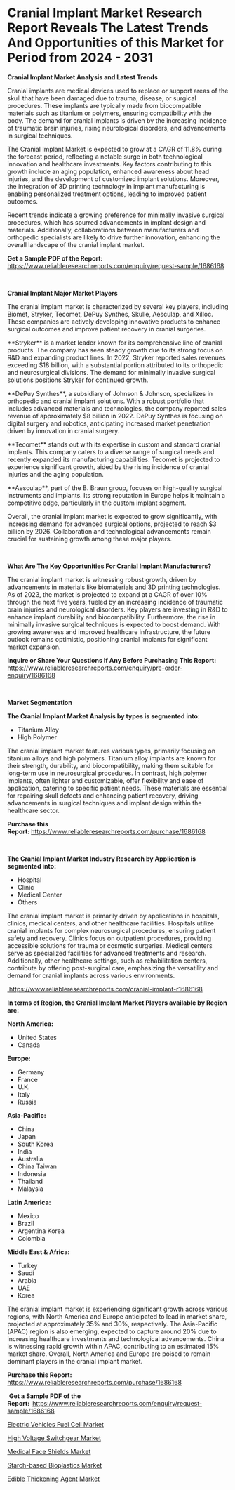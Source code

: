 <p><h1>Cranial Implant Market Research Report Reveals The Latest Trends And Opportunities of this Market for Period from 2024 - 2031</h1></p><p><strong>Cranial Implant Market Analysis and Latest Trends</strong></p>
<p><p>Cranial implants are medical devices used to replace or support areas of the skull that have been damaged due to trauma, disease, or surgical procedures. These implants are typically made from biocompatible materials such as titanium or polymers, ensuring compatibility with the body. The demand for cranial implants is driven by the increasing incidence of traumatic brain injuries, rising neurological disorders, and advancements in surgical techniques. </p><p>The Cranial Implant Market is expected to grow at a CAGR of 11.8% during the forecast period, reflecting a notable surge in both technological innovation and healthcare investments. Key factors contributing to this growth include an aging population, enhanced awareness about head injuries, and the development of customized implant solutions. Moreover, the integration of 3D printing technology in implant manufacturing is enabling personalized treatment options, leading to improved patient outcomes. </p><p>Recent trends indicate a growing preference for minimally invasive surgical procedures, which has spurred advancements in implant design and materials. Additionally, collaborations between manufacturers and orthopedic specialists are likely to drive further innovation, enhancing the overall landscape of the cranial implant market.</p></p>
<p><strong>Get a Sample PDF of the Report:&nbsp;</strong> <a href="https://www.reliableresearchreports.com/enquiry/request-sample/1686168?utm_campaign=112&utm_medium=2&utm_source=Github&utm_content=ia&utm_term=18112024&utm_id=cranial-implant">https://www.reliableresearchreports.com/enquiry/request-sample/1686168</a></p>
<p>&nbsp;</p>
<p><strong>Cranial Implant Major Market Players</strong></p>
<p><p>The cranial implant market is characterized by several key players, including Biomet, Stryker, Tecomet, DePuy Synthes, Skulle, Aesculap, and Xilloc. These companies are actively developing innovative products to enhance surgical outcomes and improve patient recovery in cranial surgeries.</p><p>**Stryker** is a market leader known for its comprehensive line of cranial products. The company has seen steady growth due to its strong focus on R&D and expanding product lines. In 2022, Stryker reported sales revenues exceeding $18 billion, with a substantial portion attributed to its orthopedic and neurosurgical divisions. The demand for minimally invasive surgical solutions positions Stryker for continued growth.</p><p>**DePuy Synthes**, a subsidiary of Johnson & Johnson, specializes in orthopedic and cranial implant solutions. With a robust portfolio that includes advanced materials and technologies, the company reported sales revenue of approximately $8 billion in 2022. DePuy Synthes is focusing on digital surgery and robotics, anticipating increased market penetration driven by innovation in cranial surgery.</p><p>**Tecomet** stands out with its expertise in custom and standard cranial implants. This company caters to a diverse range of surgical needs and recently expanded its manufacturing capabilities. Tecomet is projected to experience significant growth, aided by the rising incidence of cranial injuries and the aging population.</p><p>**Aesculap**, part of the B. Braun group, focuses on high-quality surgical instruments and implants. Its strong reputation in Europe helps it maintain a competitive edge, particularly in the custom implant segment. </p><p>Overall, the cranial implant market is expected to grow significantly, with increasing demand for advanced surgical options, projected to reach $3 billion by 2026. Collaboration and technological advancements remain crucial for sustaining growth among these major players.</p></p>
<p>&nbsp;</p>
<p><strong>What Are The Key Opportunities For Cranial Implant Manufacturers?</strong></p>
<p><p>The cranial implant market is witnessing robust growth, driven by advancements in materials like biomaterials and 3D printing technologies. As of 2023, the market is projected to expand at a CAGR of over 10% through the next five years, fueled by an increasing incidence of traumatic brain injuries and neurological disorders. Key players are investing in R&D to enhance implant durability and biocompatibility. Furthermore, the rise in minimally invasive surgical techniques is expected to boost demand. With growing awareness and improved healthcare infrastructure, the future outlook remains optimistic, positioning cranial implants for significant market expansion.</p></p>
<p><strong>Inquire or Share Your Questions If Any Before Purchasing This Report:</strong> <a href="https://www.reliableresearchreports.com/enquiry/pre-order-enquiry/1686168?utm_campaign=112&utm_medium=2&utm_source=Github&utm_content=ia&utm_term=18112024&utm_id=cranial-implant">https://www.reliableresearchreports.com/enquiry/pre-order-enquiry/1686168</a></p>
<p>&nbsp;</p>
<p><strong>Market Segmentation</strong></p>
<p><strong>The Cranial Implant Market Analysis by types is segmented into:</strong></p>
<p><ul><li>Titanium Alloy</li><li>High Polymer</li></ul></p>
<p><p>The cranial implant market features various types, primarily focusing on titanium alloys and high polymers. Titanium alloy implants are known for their strength, durability, and biocompatibility, making them suitable for long-term use in neurosurgical procedures. In contrast, high polymer implants, often lighter and customizable, offer flexibility and ease of application, catering to specific patient needs. These materials are essential for repairing skull defects and enhancing patient recovery, driving advancements in surgical techniques and implant design within the healthcare sector.</p></p>
<p><strong>Purchase this Report:&nbsp;</strong><a href="https://www.reliableresearchreports.com/purchase/1686168?utm_campaign=112&utm_medium=2&utm_source=Github&utm_content=ia&utm_term=18112024&utm_id=cranial-implant">https://www.reliableresearchreports.com/purchase/1686168</a></p>
<p>&nbsp;</p>
<p><strong>The Cranial Implant Market Industry Research by Application is segmented into:</strong></p>
<p><ul><li>Hospital</li><li>Clinic</li><li>Medical Center</li><li>Others</li></ul></p>
<p><p>The cranial implant market is primarily driven by applications in hospitals, clinics, medical centers, and other healthcare facilities. Hospitals utilize cranial implants for complex neurosurgical procedures, ensuring patient safety and recovery. Clinics focus on outpatient procedures, providing accessible solutions for trauma or cosmetic surgeries. Medical centers serve as specialized facilities for advanced treatments and research. Additionally, other healthcare settings, such as rehabilitation centers, contribute by offering post-surgical care, emphasizing the versatility and demand for cranial implants across various environments.</p></p>
<p><a href="https://www.reliableresearchreports.com/cranial-implant-r1686168?utm_campaign=112&utm_medium=2&utm_source=Github&utm_content=ia&utm_term=18112024&utm_id=cranial-implant">&nbsp;https://www.reliableresearchreports.com/cranial-implant-r1686168</a></p>
<p><strong>In terms of Region, the Cranial Implant Market Players available by Region are:</strong></p>
<p>
    <p> <strong> North America: </strong>
        <ul>
            <li>United States</li>
            <li>Canada</li>
        </ul>
        </p> 
    <p> <strong> Europe: </strong>
        <ul>
            <li>Germany</li>
            <li>France</li>
            <li>U.K.</li>
            <li>Italy</li>
            <li>Russia</li>
        </ul>
        </p> 
    <p> <strong> Asia-Pacific: </strong>
        <ul>
            <li>China</li>
            <li>Japan</li>
            <li>South Korea</li>
            <li>India</li>
            <li>Australia</li>
            <li>China Taiwan</li>
            <li>Indonesia</li>
            <li>Thailand</li>
            <li>Malaysia</li>
        </ul>
        </p> 
    <p> <strong> Latin America: </strong>
        <ul>
            <li>Mexico</li>
            <li>Brazil</li>
            <li>Argentina Korea</li>
            <li>Colombia</li>
        </ul>
        </p> 
    <p> <strong> Middle East & Africa: </strong>
        <ul>
            <li>Turkey</li>
            <li>Saudi</li>
            <li>Arabia</li>
            <li>UAE</li>
            <li>Korea</li>
        </ul>
    </p>
    </p>
<p><p>The cranial implant market is experiencing significant growth across various regions, with North America and Europe anticipated to lead in market share, projected at approximately 35% and 30%, respectively. The Asia-Pacific (APAC) region is also emerging, expected to capture around 20% due to increasing healthcare investments and technological advancements. China is witnessing rapid growth within APAC, contributing to an estimated 15% market share. Overall, North America and Europe are poised to remain dominant players in the cranial implant market.</p></p>
<p><strong>Purchase this Report: </strong><a href="https://www.reliableresearchreports.com/purchase/1686168?utm_campaign=112&utm_medium=2&utm_source=Github&utm_content=ia&utm_term=18112024&utm_id=cranial-implant">https://www.reliableresearchreports.com/purchase/1686168</a></p>
<p>&nbsp;<strong>Get a Sample PDF of the Report:&nbsp;&nbsp;</strong><a href="https://www.reliableresearchreports.com/enquiry/request-sample/1686168?utm_campaign=112&utm_medium=2&utm_source=Github&utm_content=ia&utm_term=18112024&utm_id=cranial-implant">https://www.reliableresearchreports.com/enquiry/request-sample/1686168</a></p>
<p><strong></strong></p>
<p><p><a href="https://www.linkedin.com/pulse/future-electric-vehicles-fuel-cell-market-global-forecast-trends-fpmhc?utm_campaign=112&utm_medium=2&utm_source=Github&utm_content=ia&utm_term=18112024&utm_id=cranial-implant">Electric Vehicles Fuel Cell Market</a></p><p><a href="https://www.linkedin.com/pulse/navigating-high-voltage-switchgear-market-expert-analysis-forecast-li1vc?utm_campaign=112&utm_medium=2&utm_source=Github&utm_content=ia&utm_term=18112024&utm_id=cranial-implant">High Voltage Switchgear Market</a></p><p><a href="https://issuu.com/reportprime-2/docs/medical-face-shields-market-size-20_87f2536220555e?utm_campaign=112&utm_medium=2&utm_source=Github&utm_content=ia&utm_term=18112024&utm_id=cranial-implant">Medical Face Shields Market</a></p><p><a href="https://github.com/santosh758595/Market-Research-Report-List-6/blob/main/starch-based-bioplastics-market.md?utm_campaign=112&utm_medium=2&utm_source=Github&utm_content=ia&utm_term=18112024&utm_id=cranial-implant">Starch-based Bioplastics Market</a></p><p><a href="https://issuu.com/reportprime-2/docs/edible-thickening-agent-market-size_d4068fd4e7c0f2?utm_campaign=112&utm_medium=2&utm_source=Github&utm_content=ia&utm_term=18112024&utm_id=cranial-implant">Edible Thickening Agent Market</a></p></p>